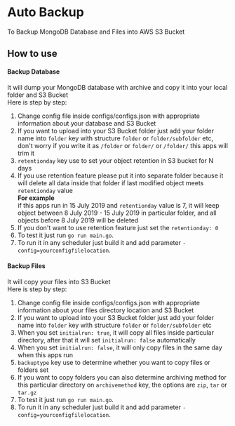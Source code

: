 # Auto Backup
To Backup MongoDB Database and Files into AWS S3 Bucket

How to use
---
#### Backup Database
It will dump your MongoDB database with archive and copy it into your local folder and S3 Bucket  
Here is step by step:
1. Change config file inside configs/configs.json with appropriate information about your database and S3 Bucket
2. If you want to upload into your S3 Bucket folder just add your folder name into `folder` key with structure `folder` or `folder/subfolder` etc, don't worry if you write it as `/folder` or `folder/` or `/folder/` this apps will trim it
3. `retentionday` key use to set your object retention in S3 bucket for N days
4. If you use retention feature please put it into separate folder because it will delete all data inside that folder if last modified object meets `retentionday` value  
<b>For example</b>  
if this apps run in 15 July 2019 and `retentionday` value is 7, it will keep object between 8 July 2019 - 15 July 2019 in particular folder, and all objects before 8 July 2019 will be deleted
5. If you don't want to use retention feature just set the `retentionday: 0`
6. To test it just run `go run main.go`.
7. To run it in any scheduler just build it and add parameter `-config=yourconfigfilelocation`.

#### Backup Files
It will copy your files into S3 Bucket  
Here is step by step:
1. Change config file inside configs/configs.json with appropriate information about your files directory location and S3 Bucket
2. If you want to upload into your S3 Bucket folder just add your folder name into `folder` key with structure `folder` or `folder/subfolder` etc
3. When you set `initialrun: true`, it will copy all files inside particular directory, after that it will set `initialrun: false` automatically
4. When you set `initialrun: false`, it will only copy files in the same day when this apps run
5. `backuptype` key use to determine whether you want to copy files or folders set
6. If you want to copy folders you can also determine archiving method for this particular directory on `archivemethod` key, the options are `zip`, `tar` or `tar.gz` 
7. To test it just run `go run main.go`.
8. To run it in any scheduler just build it and add parameter `-config=yourconfigfilelocation`.

